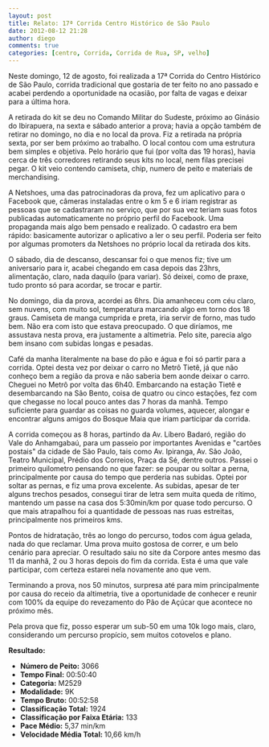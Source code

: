 ```yaml
---
layout: post
title: Relato: 17ª Corrida Centro Histórico de São Paulo
date: 2012-08-12 21:28
author: diego
comments: true
categories: [centro, Corrida, Corrida de Rua, SP, velho]
---
```

Neste domingo, 12 de agosto, foi realizada a 17ª Corrida do Centro Histórico de São Paulo, corrida tradicional que gostaria de ter feito no ano passado e acabei perdendo a oportunidade na ocasião, por falta de vagas e deixar para a última hora.
<div class="moldura"><a class="lightbox cboxElement" href="http://www.diegoronan.com.br/diegoronan/wp-content/uploads/2012/08/centrohistorico_01.jpg"><img class="imgTitulo" src="http://www.diegoronan.com.br/diegoronan/wp-content/uploads/2012/08/centrohistorico_01.jpg" alt="" /></a></div>
A retirada do kit se deu no Comando Militar do Sudeste, próximo ao Ginásio do Ibirapuera, na sexta e sábado anterior a prova; havia a opção também de retirar no domingo, no dia e no local da prova. Fiz a retirada na própria sexta, por ser bem próximo ao trabalho. O local contou com uma estrutura bem simples e objetiva. Pelo horário que fui (por volta das 19 horas), havia cerca de três corredores retirando seus kits no local, nem filas precisei pegar. O kit veio contendo camiseta, chip, numero de peito e materiais de merchandising.

A Netshoes, uma das patrocinadoras da prova, fez um aplicativo para o Facebook que, câmeras instaladas entre o km 5 e 6 iriam registrar as pessoas que se cadastraram no serviço, que por sua vez teriam suas fotos publicadas automaticamente no próprio perfil do Facebook. Uma propaganda mais algo bem pensado e realizado. O cadastro era bem rápido: basicamente autorizar o aplicativo a ler o seu perfil. Poderia ser feito por algumas promoters da Netshoes no próprio local da retirada dos kits.
<div class="moldura"><a class="lightbox cboxElement" href="http://www.diegoronan.com.br/diegoronan/wp-content/uploads/2012/08/centrohistorico_02.jpeg"><img class="imgTitulo" src="http://www.diegoronan.com.br/diegoronan/wp-content/uploads/2012/08/centrohistorico_02.jpeg" alt="" /></a></div>
O sábado, dia de descanso, descansar foi o que menos fiz; tive um aniversario para ir, acabei chegando em casa depois das 23hrs, alimentação, claro, nada daquilo (para variar). Só deixei, como de praxe, tudo pronto só para acordar, se trocar e partir.

No domingo, dia da prova, acordei as 6hrs. Dia amanheceu com céu claro, sem nuvens, com muito sol, temperatura marcando algo em torno dos 18 graus. Camiseta de manga cumprida e preta, iria servir de forno, mas tudo bem. Não era com isto que estava preocupado. O que diríamos, me assustava nesta prova, era justamente a altimetria. Pelo site, parecia algo bem insano com subidas longas e pesadas.

Café da manha literalmente na base do pão e água e foi só partir para a corrida. Optei desta vez por deixar o carro no Metrô Tietê, já que não conheço bem a região da prova e não saberia bem aonde deixar o carro. Cheguei no Metrô por volta das 6h40. Embarcando na estação Tietê e desembarcando na São Bento, coisa de quatro ou cinco estações, fez com que chegasse no local pouco antes das 7 horas da manhã. Tempo suficiente para guardar as coisas no guarda volumes, aquecer, alongar e encontrar alguns amigos do Bosque Maia que iriam participar da corrida.
<div class="moldura"><a class="lightbox cboxElement" href="http://www.diegoronan.com.br/diegoronan/wp-content/uploads/2012/08/centrohistorico_03.jpeg"><img class="imgTitulo" src="http://www.diegoronan.com.br/diegoronan/wp-content/uploads/2012/08/centrohistorico_03.jpeg" alt="" /></a></div>
A corrida começou as 8 horas, partindo da Av. Líbero Badaró, região do Vale do Anhamgabaú, para um passeio por importantes Avenidas e "cartões postais" da cidade de São Paulo, tais como Av. Ipiranga, Av. São João, Teatro Municipal, Prédio dos Correios, Praça da Sé, dentre outros. Passei o primeiro quilometro pensando no que fazer: se poupar ou soltar a perna, principalmente por causa do tempo que perderia nas subidas. Optei por soltar as pernas, e fiz uma prova excelente. As subidas, apesar de ter alguns trechos pesados, consegui tirar de letra sem muita queda de rítimo, mantendo um passe na casa dos 5:30min/km por quase todo percurso. O que mais atrapalhou foi a quantidade de pessoas nas ruas estreitas, principalmente nos primeiros kms.

Pontos de hidratação, três ao longo do percurso, todos com água gelada, nada do que reclamar. Uma prova muito gostosa de correr, e um belo cenário para apreciar. O resultado saiu no site da Corpore antes mesmo das 11 da manhã, 2 ou 3 horas depois do fim da corrida. Esta é uma que vale participar, com certeza estarei nela novamente ano que vem.

Terminando a prova, nos 50 minutos, surpresa até para mim principalmente por causa do receio da altimetria, tive a oportunidade de conhecer e reunir com 100% da equipe do revezamento do Pão de Açúcar que acontece no próximo mês.

Pela prova que fiz, posso esperar um sub-50 em uma 10k logo mais, claro, considerando um percurso propício, sem muitos cotovelos e plano.

<strong>
Resultado:</strong>
<div class="moldura"><a class="lightbox cboxElement" href="http://www.diegoronan.com.br/diegoronan/wp-content/uploads/2012/08/centrohistorico_big.jpg"><img src="http://www.diegoronan.com.br/diegoronan/wp-content/uploads/2012/08/centrohistorico.jpg" alt="" /></a></div>
<ul>
	<li><strong>Número de Peito:</strong> 3066</li>
	<li><strong>Tempo Final:</strong> 00:50:40</li>
	<li><strong>Categoria:</strong> M2529</li>
	<li><strong>Modalidade:</strong> 9K</li>
	<li><strong>Tempo Bruto:</strong> 00:52:58</li>
	<li><strong>Classificação Total:</strong> 1924</li>
	<li><strong>Classificação por Faixa Etária:</strong> 133</li>
	<li><strong>Pace Médio:</strong> 5,37 min/km</li>
	<li><strong>Velocidade Média Total: </strong>10,66 km/h</li>
</ul>
&nbsp;

&nbsp;
